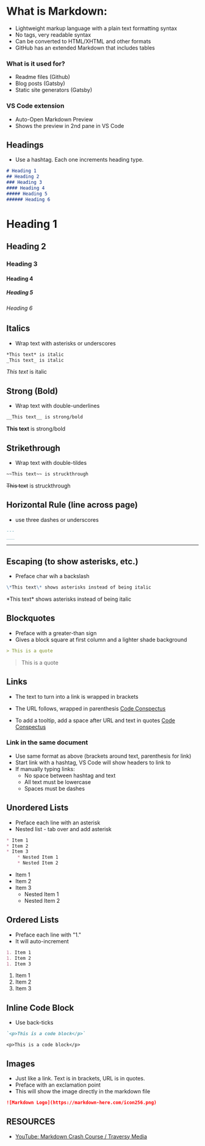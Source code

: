 # What is Markdown:

- Lightweight markup language with a plain text formatting syntax
- No tags, very readable syntax
- Can be converted to HTML/XHTML and other formats
- GitHub has an extended Markdown that includes tables

### What is it used for?

- Readme files (Github)
- Blog posts (Gatsby)
- Static site generators (Gatsby)

### VS Code extension

- Auto-Open Markdown Preview
- Shows the preview in 2nd pane in VS Code


## Headings

- Use a hashtag. Each one increments heading type.

```md
# Heading 1
## Heading 2
### Heading 3
#### Heading 4
##### Heading 5
###### Heading 6
```
# Heading 1
## Heading 2
### Heading 3
#### Heading 4
##### Heading 5
###### Heading 6

## Italics

- Wrap text with asterisks or underscores

```md
*This text* is italic
_This text_ is italic
```
*This text* is italic

## Strong (Bold)

- Wrap text with double-underlines

```md
__This text__ is strong/bold
```
__This text__ is strong/bold

## Strikethrough

- Wrap text with double-tildes

```md
~~This text~~ is struckthrough
```
~~This text~~ is struckthrough

## Horizontal Rule (line across page)

- use three dashes or underscores

```md
---
___
```
---

## Escaping (to show asterisks, etc.)

- Preface char wih a backslash

```md
\*This text\* shows asterisks instead of being italic
```
\*This text\* shows asterisks instead of being italic

## Blockquotes

- Preface with a greater-than sign
- Gives a block square at first column and a lighter shade background

```md
> This is a quote
```
> This is a quote

## Links

- The text to turn into a link is wrapped in brackets
- The URL follows, wrapped in parenthesis
[Code Conspectus](https://vish213-code.netlify.app/)

- To add a tooltip, add a space after URL and text in quotes
[Code Conspectus](https://vish213-code.netlify.app/ "Code Conspectus")

### Link in the same document

- Use same format as above (brackets around text, parenthesis for link)
- Start link with a hashtag, VS Code will show headers to link to
- If manually typing links:
    - No space between hashtag and text
    - All text must be lowercase
    - Spaces must be dashes


## Unordered Lists

- Preface each line with an asterisk
- Nested list - tab over and add asterisk

```md
* Item 1
* Item 2
* Item 3
    * Nested Item 1
    * Nested Item 2
```
* Item 1
* Item 2
* Item 3
    * Nested Item 1
    * Nested Item 2

## Ordered Lists

- Preface each line with "1."
- It will auto-increment

```md
1. Item 1
1. Item 2
1. Item 3
```
1. Item 1
1. Item 2
1. Item 3

## Inline Code Block

- Use back-ticks

```md
`<p>This is a code block</p>`
```
`<p>This is a code block</p>`

## Images

- Just like a link. Text is in brackets, URL is in quotes.
- Preface with an exclamation point
- This will show the image directly in the markdown file

```md
![Markdown Logo](https://markdown-here.com/icon256.png)
```

## RESOURCES

- [YouTube: Markdown Crash Course / Traversy Media](https://www.youtube.com/watch?v=HUBNt18RFbo)